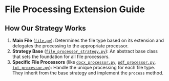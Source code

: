 # File Processing Extension Guide

## How Our Strategy Works

1. **Main File** ([`file.py`](./file.py)): Determines the file type based on its extension and delegates the processing to the appropriate processor.
2. **Strategy Base** ([`file_processor_strategy.py`](./file_processor_strategy.py)): An abstract base class that sets the foundation for all file processors.
3. **Specific File Processors** (like [`docx_processor.py`](./docx_processor.py), [`pdf_processor.py`](./pdf_processor.py), [`txt_processor.py`](./txt_processor.py)): Handle the unique processing for each file type. They inherit from the base strategy and implement the `process` method.
